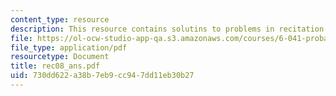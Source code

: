 ```yaml
---
content_type: resource
description: This resource contains solutins to problems in recitation eight.
file: https://ol-ocw-studio-app-qa.s3.amazonaws.com/courses/6-041-probabilistic-systems-analysis-and-applied-probability-spring-2006/730dd622a38b7eb9cc947dd11eb30b27_rec08_ans.pdf
file_type: application/pdf
resourcetype: Document
title: rec08_ans.pdf
uid: 730dd622-a38b-7eb9-cc94-7dd11eb30b27
---
```


